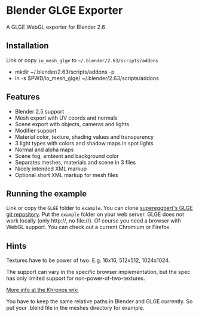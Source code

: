 Blender GLGE Exporter
=====================

A GLGE WebGL exporter for Blender 2.6

Installation
------------

Link or copy `io_mesh_glge` to `~/.blender/2.63/scripts/addons`

* mkdir ~/.blender/2.63/scripts/addons -p
* ln -s $PWD/io_mesh_glge/ ~/.blender/2.63/scripts/addons

Features
--------

* Blender 2.5 support
* Mesh export with UV coords and normals
* Scene export with objects, cameras and lights
* Modifier support
* Material color, texture, shading values and transparency
* 3 light types with colors and shadow maps in spot lights
* Normal and alpha maps
* Scene fog, ambient and background color
* Separates meshes, materials and scene in 3 files
* Nicely intended XML markup
* Optional short XML markup for mesh files

Running the example
-------------------

Link or copy the `GLGE` folder to `example`. You can clone [supereggbert's GLGE git repository](http://github.com/supereggbert/GLGE).
Put the `example` folder on your web server. GLGE does not work locally (only http://, no file://).
Of course you need a browser with WebGL support. You can check out a current Chromium or Firefox.

Hints
---------------

Textures have to be power of two. E.g. 16x16, 512x512, 1024x1024.

The support can vary in the specific browser implementation, but the spec
has only limited support for non-power-of-two-textures.

[More info at the Khronos wiki](http://www.khronos.org/webgl/wiki/WebGL_and_OpenGL_Differences)

You have to keep the same relative paths in Blender and GLGE currently. So put your .blend file in the meshes directory for example.

